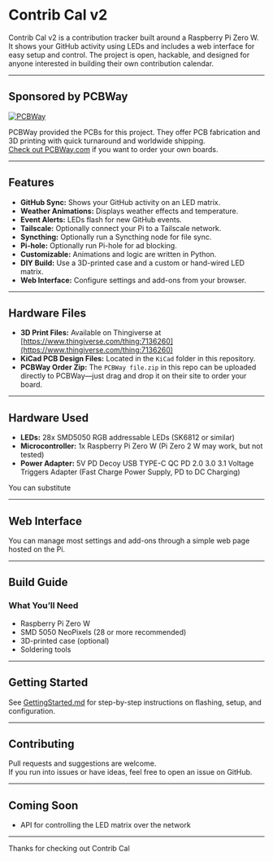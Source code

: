 # Contrib Cal v2

Contrib Cal v2 is a contribution tracker built around a Raspberry Pi Zero W. It shows your GitHub activity using LEDs and includes a web interface for easy setup and control. The project is open, hackable, and designed for anyone interested in building their own contribution calendar.

---

## Sponsored by PCBWay

[![PCBWay](https://www.pcbway.com/project/img/images/logo.png)](https://pcbway.com)

PCBWay provided the PCBs for this project. They offer PCB fabrication and 3D printing with quick turnaround and worldwide shipping.  
[Check out PCBWay.com](https://pcbway.com) if you want to order your own boards.

---

## Features

- **GitHub Sync:** Shows your GitHub activity on an LED matrix.
- **Weather Animations:** Displays weather effects and temperature.
- **Event Alerts:** LEDs flash for new GitHub events.
- **Tailscale:** Optionally connect your Pi to a Tailscale network.
- **Syncthing:** Optionally run a Syncthing node for file sync.
- **Pi-hole:** Optionally run Pi-hole for ad blocking.
- **Customizable:** Animations and logic are written in Python.
- **DIY Build:** Use a 3D-printed case and a custom or hand-wired LED matrix.
- **Web Interface:** Configure settings and add-ons from your browser.

---

## Hardware Files

- **3D Print Files:** Available on Thingiverse at [https://www.thingiverse.com/thing:7136260](https://www.thingiverse.com/thing:7136260)
- **KiCad PCB Design Files:** Located in the `KiCad` folder in this repository.
- **PCBWay Order Zip:** The `PCBWay file.zip` in this repo can be uploaded directly to PCBWay—just drag and drop it on their site to order your board.

---

## Hardware Used

- **LEDs:** 28x SMD5050 RGB addressable LEDs (SK6812 or similar)
- **Microcontroller:** 1x Raspberry Pi Zero W (Pi Zero 2 W may work, but not tested)
- **Power Adapter:** 5V PD Decoy USB TYPE-C QC PD 2.0 3.0 3.1 Voltage Triggers Adapter (Fast Charge Power Supply, PD to DC Charging)

You can substitute

---

## Web Interface

You can manage most settings and add-ons through a simple web page hosted on the Pi.

---

## Build Guide

### What You’ll Need

- Raspberry Pi Zero W
- SMD 5050 NeoPixels (28 or more recommended)
- 3D-printed case (optional)
- Soldering tools

---

## Getting Started

See [GettingStarted.md](./GettingStarted.md) for step-by-step instructions on flashing, setup, and configuration.

---

## Contributing

Pull requests and suggestions are welcome.  
If you run into issues or have ideas, feel free to open an issue on GitHub.

---

## Coming Soon

- API for controlling the LED matrix over the network

---

Thanks for checking out Contrib Cal